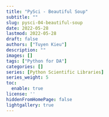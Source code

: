 ```yaml
---
title: "PySci - Beautiful Soup"
subtitle: ""
slug: pysci-04-beautiful-soup
date: 2022-05-28
lastmod: 2022-05-28
draft: false
authors: ["Tuyen Kieu"]
description: ""
images: []
tags: ["Python for DA"]
categories: []
series: [Python Scientific Libraries]
series_weight: 5
toc:
  enable: true
license: ''  
hiddenFromHomePage: false
lightgallery: true
---
```


<!--more-->